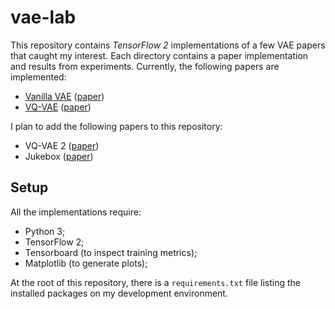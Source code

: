 # vae-lab

This repository contains *TensorFlow 2* implementations of a few VAE papers that caught my interest. Each directory contains a paper implementation and results from experiments. Currently, the following papers are implemented:

* [Vanilla VAE](vae/) ([paper](https://arxiv.org/abs/1312.6114))
* [VQ-VAE](vq-vae/) ([paper](https://arxiv.org/abs/1711.00937))

I plan to add the following papers to this repository:
* VQ-VAE 2 ([paper](https://arxiv.org/abs/1906.00446))
* Jukebox ([paper](https://arxiv.org/abs/2005.00341))

## Setup

All the implementations require:
* Python 3;
* TensorFlow 2;
* Tensorboard (to inspect training metrics);
* Matplotlib (to generate plots);

At the root of this repository, there is a `requirements.txt` file listing the installed packages on my development environment.
